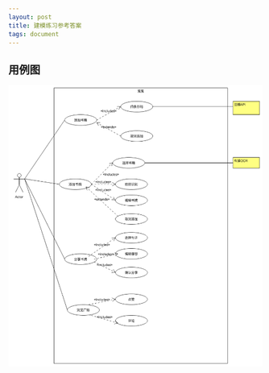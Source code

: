 ```yaml
---
layout: post
title: 建模练习参考答案
tags: document
---
```


## 用例图

![](https://github.com/ChickenDinner8/ChickenDinner8.github.io/blob/master/public/UML/jianjian/use_case.png?raw=true)

